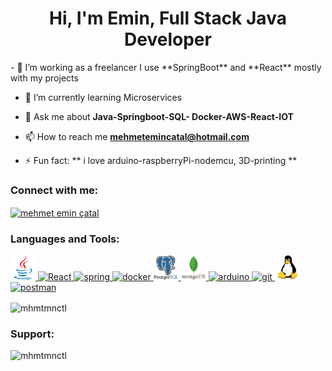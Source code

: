 
<h1 align="center">Hi, I'm Emin, Full Stack Java Developer</h1>
- 🔭 I’m  working as a freelancer I use  **SpringBoot** and **React** mostly with my projects

- 🌱 I’m currently learning Microservices

- 💬 Ask me about **Java-Springboot-SQL- Docker-AWS-React-IOT**

- 📫 How to reach me **mehmetemincatal@hotmail.com**

- ⚡ Fun fact: ** i love  arduino-raspberryPi-nodemcu, 3D-printing **

<h3 align="left">Connect with me:</h3>
<p align="left">
<a href="https://www.linkedin.com/in/mhmtmnctl/" target="blank"><img align="center" src="https://raw.githubusercontent.com/rahuldkjain/github-profile-readme-generator/master/src/images/icons/Social/linked-in-alt.svg" alt="mehmet emin çatal" height="30" width="40" /></a>
</p>
<h3 align="left">Languages and Tools:</h3>
<p align="left">
<a href="https://www.java.com" target="_blank" rel="noreferrer"> <img src="https://raw.githubusercontent.com/devicons/devicon/master/icons/java/java-original.svg" alt="java" width="40" height="40"/> </a>
<a href="" target="_blank" rel="noreferrer"> <img src="https://static.cdnlogo.com/logos/r/21/react.svg" alt="React" width="40" height="40"/> </a>
<a href="https://spring.io/" target="_blank" rel="noreferrer"> <img src="https://www.vectorlogo.zone/logos/springio/springio-icon.svg" alt="spring" width="40" height="40"/> </a>
<a href="" target="_blank" rel="noreferrer"> <img src="https://static.cdnlogo.com/logos/d/56/docker.svg" alt="docker" width="50" height="50"/> </a>
<a href="https://www.postgresql.org" target="_blank" rel="noreferrer"> <img src="https://raw.githubusercontent.com/devicons/devicon/master/icons/postgresql/postgresql-original-wordmark.svg" alt="postgresql" width="40" height="40"/> </a> 
<a href="https://www.mongodb.com/" target="_blank" rel="noreferrer"> <img src="https://raw.githubusercontent.com/devicons/devicon/master/icons/mongodb/mongodb-original-wordmark.svg" alt="mongodb" width="40" height="40"/> </a>
<a href="https://www.arduino.cc/" target="_blank" rel="noreferrer"> <img src="https://cdn.worldvectorlogo.com/logos/arduino-1.svg" alt="arduino" width="40" height="40"/> </a>
<a href="https://git-scm.com/" target="_blank" rel="noreferrer"> <img src="https://www.vectorlogo.zone/logos/git-scm/git-scm-icon.svg" alt="git" width="40" height="40"/> </a> 
<a href="https://www.linux.org/" target="_blank" rel="noreferrer"> <img src="https://raw.githubusercontent.com/devicons/devicon/master/icons/linux/linux-original.svg" alt="linux" width="40" height="40"/> </a> 
<a href="https://postman.com" target="_blank" rel="noreferrer"> <img src="https://www.vectorlogo.zone/logos/getpostman/getpostman-icon.svg" alt="postman" width="40" height="40"/> </a> 
</p>


<p><img align="center" src="https://github-readme-streak-stats.herokuapp.com/?user=mhmtmnctl&theme=dark" alt="mhmtmnctl" /></p>

<h3 align="left">Support:</h3>
<p><a href="https://www.buymeacoffee.com/mhmtmnctl"> <img align="left" src="https://cdn.buymeacoffee.com/buttons/v2/default-yellow.png" height="50" width="210" alt="mhmtmnctl" /></a></p><br><br>



